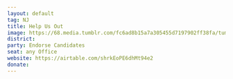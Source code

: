 ```yaml
---
layout: default
tag: NJ
title: Help Us Out
image: https://68.media.tumblr.com/fc6ad8b15a7a305455d7197902ff38fa/tumblr_ncvq44Li2Y1s90wi8o1_500.gif
district: 
party: Endorse Candidates
seat: any Office
website: https://airtable.com/shrkEoPE6dhMt94e2
donate: 
---
```

